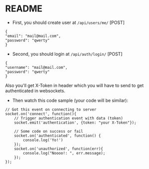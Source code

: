 # README #

- First, you should create user at `/api/users/me/` [POST]
```
{
"email": "mail@mail.com",
"password": "qwerty"
}
```

- Second, you should login at `/api/auth/login/` [POST]
```
{
"username": "mail@mail.com",
"password": "qwerty"
}
```
Also you'll get X-Token in header which you will have to send to get authenticated in websockets.

- Then watch this code sample (your code will be similar):
```
// Got this event on connecting to server
socket.on('connect', function(){
    // Trigger authentication event with data (token)
    socket.emit('authentication', {token: "your X-Token"});

    // Some code on success or fail
    socket.on('authenticated', function() {
        console.log('Yo!')
    });
    socket.on('unauthorized', function(err){
        console.log("Noooo!: ", err.message);
    });
});
```